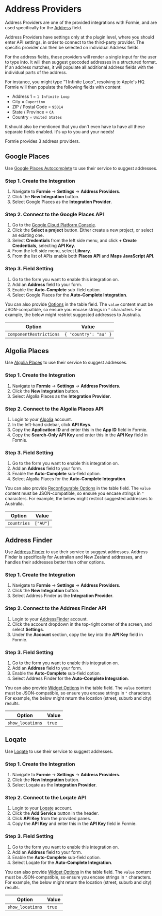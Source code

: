 # Address Providers
Address Providers are one of the provided integrations with Formie, and are used specifically for the [Address](docs:feature-tour/fields#address) field.

Address Providers have settings only at the plugin level, where you should enter API settings, in order to connect to the third-party provider. The specific provider can then be selected on individual Address fields.

For the address fields, these providers will render a single input for the user to type into. It will then suggest geocoded addresses in a structured format. If an address matches, it will populate all additional address fields with the individual parts of the address.

For instance, you might type "1 Infinite Loop", resolving to Apple's HQ. Formie will then populate the following fields with content:

- Address 1 = `1 Infinite Loop`
- City = `Cupertino`
- ZIP / Postal Code = `95014`
- State / Province = `CA`
- Country = `United States`

It should also be mentioned that you don't even have to have all these separate fields enabled. It's up to you and your needs!

Formie provides 3 address providers.

## Google Places
Use [Google Places Autocomplete](https://developers.google.com/maps/documentation/javascript/places-autocomplete) to use their service to suggest addresses.

### Step 1. Create the Integration
1. Navigate to **Formie** → **Settings** → **Address Providers**.
1. Click the **New Integration** button.
1. Select Google Places as the **Integration Provider**.

### Step 2. Connect to the Google Places API
1. Go to the <a href="https://console.cloud.google.com/project/_/apiui/apis/enabled" target="_blank">Google Cloud Platform Console</a>.
1. Click the **Select a project** button. Either create a new project, or select an existing one.
1. Select **Credentials** from the left side menu, and click **+ Create Credentials**, selecting **API Key**.
1. From the left side menu, select **Library**.
1. From the list of APIs enable both **Places API** and **Maps JavaScript API**.

### Step 3. Field Setting
1. Go to the form you want to enable this integration on.
1. Add an **Address** field to your form.
1. Enable the **Auto-Complete** sub-field option.
1. Select Google Places for the **Auto-Complete Integration**.

You can also provide [Options](https://developers.google.com/maps/documentation/javascript/places-autocomplete#add-autocomplete) in the table field. The `value` content must be JSON-compatible, so ensure you encase strings in `"` characters. For example, the below might restrict suggested addresses to Australia.

Option | Value
--- | ---
`componentRestrictions` | `{ "country": "au" }`


## Algolia Places
Use [Algolia Places](https://community.algolia.com/places/) to use their service to suggest addresses.

### Step 1. Create the Integration
1. Navigate to **Formie** → **Settings** → **Address Providers**.
1. Click the **New Integration** button.
1. Select Algolia Places as the **Integration Provider**.

### Step 2. Connect to the Algolia Places API
1. Login to your <a href="https://www.algolia.com/apps" target="_blank">Algolia</a> account.
1. In the left-hand sidebar, click **API Keys**.
1. Copy the **Application ID** and enter this in the **App ID** field in Formie.
1. Copy the **Search-Only API Key** and enter this in the **API Key** field in Formie.

### Step 3. Field Setting
1. Go to the form you want to enable this integration on.
1. Add an **Address** field to your form.
1. Enable the **Auto-Complete** sub-field option.
1. Select Algolia Places for the **Auto-Complete Integration**.

You can also provide [Reconfigurable Options](https://community.algolia.com/places/documentation.html#api-options-type) in the table field. The `value` content must be JSON-compatible, so ensure you encase strings in `"` characters. For example, the below might restrict suggested addresses to Australia.

Option | Value
--- | ---
`countries` | `["AU"]`


## Address Finder
Use [Address Finder](https://addressfinder.com.au/) to use their service to suggest addresses. Address Finder is specifically for Australian and New Zealand addresses, and handles their addresses better than other options.

### Step 1. Create the Integration
1. Navigate to **Formie** → **Settings** → **Address Providers**.
1. Click the **New Integration** button.
1. Select Address Finder as the **Integration Provider**.

### Step 2. Connect to the Address Finder API
1. Login to your <a href="https://portal.addressfinder.net/sessions/login" target="_blank">AddressFinder</a> account.
1. Click the account dropdown in the top-right corner of the screen, and select **Settings**.
1. Under the **Account** section, copy the key into the **API Key** field in Formie.

### Step 3. Field Setting
1. Go to the form you want to enable this integration on.
1. Add an **Address** field to your form.
1. Enable the **Auto-Complete** sub-field option.
1. Select Address Finder for the **Auto-Complete Integration**.

You can also provide [Widget Options](https://addressfinder.com.au/docs/widget_docs) in the table field. The `value` content must be JSON-compatible, so ensure you encase strings in `"` characters. For example, the below might return the location (street, suburb and city) results.

Option | Value
--- | ---
`show_locations` | `true`


## Loqate
Use [Loqate](https://account.loqate.com/) to use their service to suggest addresses.

### Step 1. Create the Integration
1. Navigate to **Formie** → **Settings** → **Address Providers**.
1. Click the **New Integration** button.
1. Select Loqate as the **Integration Provider**.

### Step 2. Connect to the Loqate API
1. Login to your <a href="https://account.loqate.com" target="_blank">Loqate</a> account.
1. Click the **Add Service** button in the header.
1. Click **API Key** from the provided panes.
1. Copy the **API Key** and enter this in the **API Key** field in Formie.

### Step 3. Field Setting
1. Go to the form you want to enable this integration on.
1. Add an **Address** field to your form.
1. Enable the **Auto-Complete** sub-field option.
1. Select Loqate for the **Auto-Complete Integration**.

You can also provide [Widget Options](https://www.loqate.com/resources/support/setup-guides/advanced-setup-guide/#setting_options) in the table field. The `value` content must be JSON-compatible, so ensure you encase strings in `"` characters. For example, the below might return the location (street, suburb and city) results.

Option | Value
--- | ---
`show_locations` | `true`
